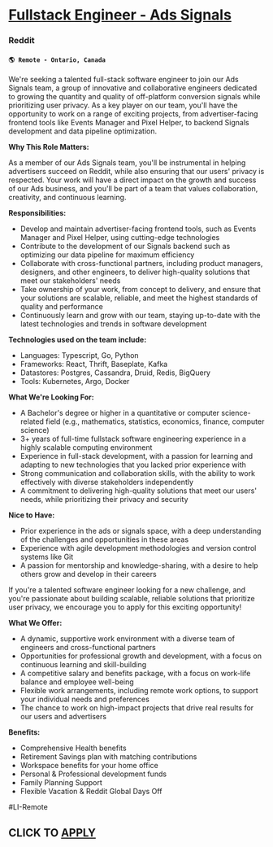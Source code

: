 # [Fullstack Engineer - Ads Signals](https://www.remotewlb.com/apply/fullstack-engineer-ads-signals)  
### Reddit  
#### `🌎 Remote - Ontario, Canada`  

We're seeking a talented full-stack software engineer to join our Ads Signals team, a group of innovative and collaborative engineers dedicated to growing the quantity and quality of off-platform conversion signals while prioritizing user privacy. As a key player on our team, you'll have the opportunity to work on a range of exciting projects, from advertiser-facing frontend tools like Events Manager and Pixel Helper, to backend Signals development and data pipeline optimization.

**Why This Role Matters:**

As a member of our Ads Signals team, you'll be instrumental in helping advertisers succeed on Reddit, while also ensuring that our users' privacy is respected. Your work will have a direct impact on the growth and success of our Ads business, and you'll be part of a team that values collaboration, creativity, and continuous learning.

**Responsibilities:**

  * Develop and maintain advertiser-facing frontend tools, such as Events Manager and Pixel Helper, using cutting-edge technologies
  * Contribute to the development of our Signals backend such as optimizing our data pipeline for maximum efficiency
  * Collaborate with cross-functional partners, including product managers, designers, and other engineers, to deliver high-quality solutions that meet our stakeholders' needs
  * Take ownership of your work, from concept to delivery, and ensure that your solutions are scalable, reliable, and meet the highest standards of quality and performance
  * Continuously learn and grow with our team, staying up-to-date with the latest technologies and trends in software development

**Technologies used on the team include:**

  * Languages: Typescript, Go, Python
  * Frameworks: React, Thrift, Baseplate, Kafka
  * Datastores: Postgres, Cassandra, Druid, Redis, BigQuery
  * Tools: Kubernetes, Argo, Docker

**What We're Looking For:**

  * A Bachelor's degree or higher in a quantitative or computer science-related field (e.g., mathematics, statistics, economics, finance, computer science)
  * 3+ years of full-time fullstack software engineering experience in a highly scalable computing environment
  * Experience in full-stack development, with a passion for learning and adapting to new technologies that you lacked prior experience with
  * Strong communication and collaboration skills, with the ability to work effectively with diverse stakeholders independently
  * A commitment to delivering high-quality solutions that meet our users' needs, while prioritizing their privacy and security

**Nice to Have:**

  * Prior experience in the ads or signals space, with a deep understanding of the challenges and opportunities in these areas
  * Experience with agile development methodologies and version control systems like Git
  * A passion for mentorship and knowledge-sharing, with a desire to help others grow and develop in their careers

If you're a talented software engineer looking for a new challenge, and you're passionate about building scalable, reliable solutions that prioritize user privacy, we encourage you to apply for this exciting opportunity!

**What We Offer:**

  * A dynamic, supportive work environment with a diverse team of engineers and cross-functional partners
  * Opportunities for professional growth and development, with a focus on continuous learning and skill-building
  * A competitive salary and benefits package, with a focus on work-life balance and employee well-being
  * Flexible work arrangements, including remote work options, to support your individual needs and preferences
  * The chance to work on high-impact projects that drive real results for our users and advertisers

**Benefits:**

  * Comprehensive Health benefits
  * Retirement Savings plan with matching contributions
  * Workspace benefits for your home office
  * Personal & Professional development funds
  * Family Planning Support
  * Flexible Vacation & Reddit Global Days Off

#LI-Remote

  
## CLICK TO [APPLY](https://www.remotewlb.com/apply/fullstack-engineer-ads-signals)

